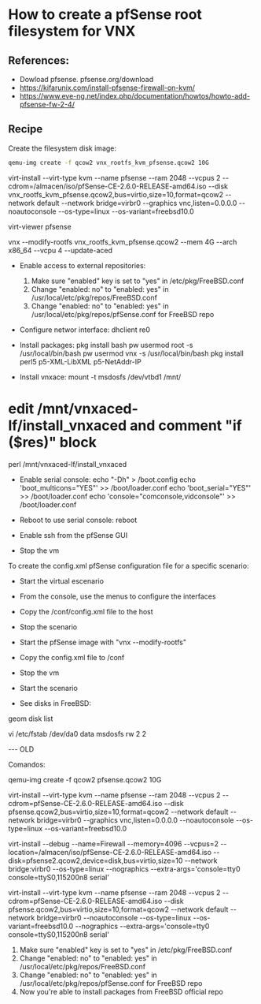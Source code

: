 # How to create a pfSense root filesystem for VNX

## References:

- Dowload pfsense. pfsense.org/download
- https://kifarunix.com/install-pfsense-firewall-on-kvm/
- https://www.eve-ng.net/index.php/documentation/howtos/howto-add-pfsense-fw-2-4/

## Recipe

Create the filesystem disk image:
```bash
qemu-img create -f qcow2 vnx_rootfs_kvm_pfsense.qcow2 10G
```

virt-install --virt-type kvm --name pfsense --ram 2048 --vcpus 2 --cdrom=/almacen/iso/pfSense-CE-2.6.0-RELEASE-amd64.iso --disk vnx_rootfs_kvm_pfsense.qcow2,bus=virtio,size=10,format=qcow2 --network default --network bridge=virbr0 --graphics vnc,listen=0.0.0.0 --noautoconsole --os-type=linux --os-variant=freebsd10.0

virt-viewer pfsense

vnx --modify-rootfs vnx_rootfs_kvm_pfsense.qcow2 --mem 4G --arch x86_64 --vcpu 4 --update-aced 
- Enable access to external repositories:
  1. Make sure "enabled" key is set to "yes" in /etc/pkg/FreeBSD.conf
  2. Change "enabled: no" to "enabled: yes" in /usr/local/etc/pkg/repos/FreeBSD.conf
  3. Change "enabled: no" to "enabled: yes" in /usr/local/etc/pkg/repos/pfSense.conf for FreeBSD repo

- Configure networ interface:
dhclient re0

- Install packages:
pkg install bash
pw usermod root -s /usr/local/bin/bash
pw usermod vnx -s /usr/local/bin/bash 
pkg install perl5 p5-XML-LibXML p5-NetAddr-IP

- Install vnxace:
mount -t msdosfs /dev/vtbd1 /mnt/
# edit /mnt/vnxaced-lf/install_vnxaced and comment "if ($res)" block
perl /mnt/vnxaced-lf/install_vnxaced

- Enable serial console:
echo "-Dh" > /boot.config
echo 'boot_multicons="YES"' >> /boot/loader.conf
echo 'boot_serial="YES"' >> /boot/loader.conf
echo 'console="comconsole,vidconsole"' >> /boot/loader.conf

- Reboot to use serial console:
reboot

- Enable ssh from the pfSense GUI

- Stop the vm


To create the config.xml pfSense configuration file for a specific scenario:

- Start the virtual escenario 
- From the console, use the menus to configure the interfaces
- Copy the /conf/config.xml file to the host
- Stop the scenario
- Start the pfSense image with "vnx --modify-rootfs"
- Copy the config.xml file to /conf
- Stop the vm

- Start the scenario 




- See disks in FreeBSD:

geom disk list

vi /etc/fstab
/dev/da0                data    msdosfs rw      2       2


--- OLD

Comandos:

qemu-img create -f qcow2 pfsense.qcow2 10G

virt-install --virt-type kvm --name pfsense --ram 2048 --vcpus 2 --cdrom=pfSense-CE-2.6.0-RELEASE-amd64.iso --disk pfsense.qcow2,bus=virtio,size=10,format=qcow2 --network default --network bridge=virbr0 --graphics vnc,listen=0.0.0.0 --noautoconsole --os-type=linux --os-variant=freebsd10.0 

virt-install --debug --name=Firewall --memory=4096 --vcpus=2 --location=/almacen/iso/pfSense-CE-2.6.0-RELEASE-amd64.iso --disk=pfsense2.qcow2,device=disk,bus=virtio,size=10 --network bridge:virbr0  --os-type=linux  --nographics --extra-args='console=tty0 console=ttyS0,115200n8 serial'

virt-install --virt-type kvm --name pfsense --ram 2048 --vcpus 2 --cdrom=pfSense-CE-2.6.0-RELEASE-amd64.iso --disk pfsense.qcow2,bus=virtio,size=10,format=qcow2 --network default --network bridge=virbr0 --noautoconsole --os-type=linux --os-variant=freebsd10.0 --nographics --extra-args='console=tty0 console=ttyS0,115200n8 serial'







1. Make sure "enabled" key is set to "yes" in /etc/pkg/FreeBSD.conf
2. Change "enabled: no" to "enabled: yes" in /usr/local/etc/pkg/repos/FreeBSD.conf
3. Change "enabled: no" to "enabled: yes" in /usr/local/etc/pkg/repos/pfSense.conf for FreeBSD repo
4. Now you're able to install packages from FreeBSD official repo



